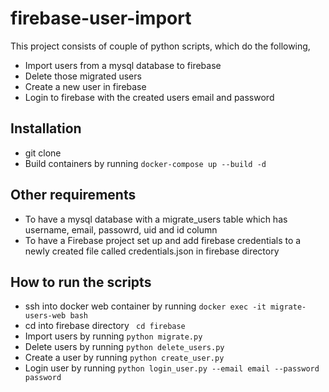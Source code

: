 # firebase-user-import

This project consists of couple of python scripts, which do the following,
- Import users from a mysql database to firebase
- Delete those migrated users
- Create a new user in firebase
- Login to firebase with the created users email and password

## Installation

- git clone
- Build containers by running
```docker-compose up --build -d```

## Other requirements

- To have a mysql database with a migrate_users table which has username, email, passowrd, uid and id column
- To have a Firebase project set up and add firebase credentials to a newly created file called credentials.json in firebase directory

## How to run the scripts

- ssh into docker web container by running
```docker exec -it migrate-users-web bash```
- cd into firebase directory
``` cd firebase```
- Import users by running
```python migrate.py```
- Delete users by running
```python delete_users.py```
- Create a user by running 
```python create_user.py```
- Login user by running
```python login_user.py --email email --password password```
